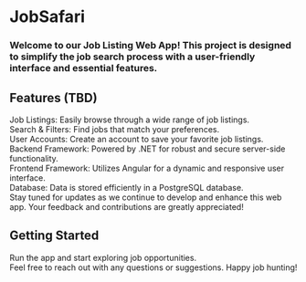 # JobSafari  
### Welcome to our Job Listing Web App! This project is designed to simplify the job search process with a user-friendly interface and essential features.  
  
## Features (TBD)  
Job Listings: Easily browse through a wide range of job listings.  
Search & Filters: Find jobs that match your preferences.  
User Accounts: Create an account to save your favorite job listings.  
Backend Framework: Powered by .NET for robust and secure server-side functionality.  
Frontend Framework: Utilizes Angular for a dynamic and responsive user interface.  
Database: Data is stored efficiently in a PostgreSQL database.  
Stay tuned for updates as we continue to develop and enhance this web app. Your feedback and contributions are greatly appreciated!  
  
## Getting Started  
Run the app and start exploring job opportunities.  
Feel free to reach out with any questions or suggestions. Happy job hunting!  
